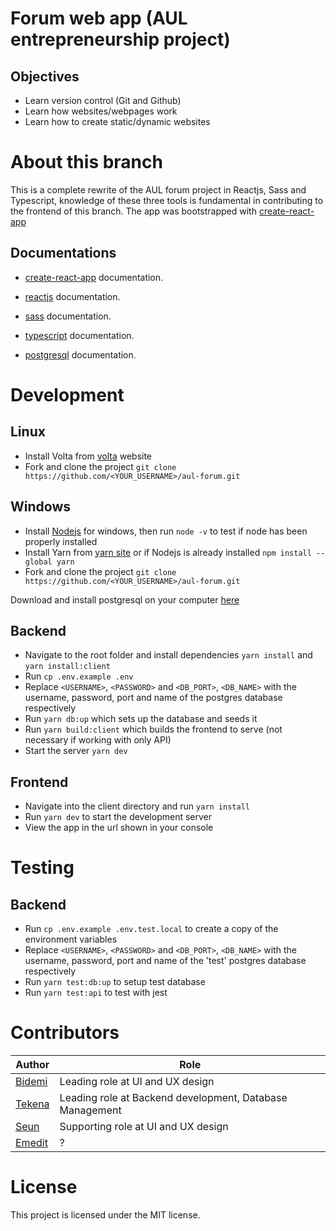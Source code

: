 # Forum web app (AUL entrepreneurship project)

## Objectives

- Learn version control (Git and Github)
- Learn how websites/webpages work
- Learn how to create static/dynamic websites
# About this branch
This is a complete rewrite of the AUL forum project in Reactjs, Sass and Typescript, knowledge of these three tools is fundamental in contributing to the frontend of this branch. The app was bootstrapped with  [create-react-app](https://github.com/facebook/create-react-app)
## Documentations

- [create-react-app](https://facebook.github.io/create-react-app/docs/getting-started) documentation.

- [reactjs](https://reactjs.org/) documentation.

- [sass](https://sass-lang.com/documentation) documentation.

- [typescript](https://www.typescriptlang.org/docs/) documentation.
- [postgresql](https://www.postgresql.org/docs/) documentation.


# Development

## Linux

- Install Volta from [volta](https://volta.sh/) website
- Fork and clone the project `git clone https://github.com/<YOUR_USERNAME>/aul-forum.git`


## Windows

- Install [Nodejs](https://nodejs.org/en/download/) for windows, then run `node -v` to test if node has been properly installed
- Install Yarn from [yarn site](https://classic.yarnpkg.com/en/docs/install/#debian-stable) or if Nodejs is already installed `npm install --global yarn`
- Fork and clone the project `git clone https://github.com/<YOUR_USERNAME>/aul-forum.git`


Download and install postgresql on your computer [here](https://www.postgresql.org/download/)

## Backend
- Navigate to the root folder and install dependencies `yarn install` and `yarn install:client`
- Run `cp .env.example .env`
- Replace `<USERNAME>`, `<PASSWORD>` and `<DB_PORT>`, `<DB_NAME>` with the username, password, port and name of the postgres database respectively
- Run `yarn db:up` which sets up the database and seeds it
- Run `yarn build:client` which builds the frontend to serve (not necessary if working with only API)
- Start the server `yarn dev`

## Frontend
- Navigate into the client directory and run `yarn install`
- Run `yarn dev` to start the development server
- View the app in the url shown in your console


# Testing

## Backend
- Run `cp .env.example .env.test.local` to create a copy of the environment variables
- Replace `<USERNAME>`, `<PASSWORD>` and `<DB_PORT>`, `<DB_NAME>` with the username, password, port and name of the 'test' postgres database respectively
- Run `yarn test:db:up` to setup test database
- Run `yarn test:api` to test with jest
# Contributors


| Author                                   | Role                                                    |
| ---------------------------------------- | -------------------------------------------------------- |
| [Bidemi](https://github.com/BidemiEnoch) | Leading role at UI and UX design                         |
| [Tekena](https://github.com/Tekipeps)    | Leading role at Backend development, Database Management |
| [Seun](https://github.com/seunosinowo)   | Supporting role at UI and UX design                      |
| [Emedit](https://github.com/EmeditWeb)   | ?                                                        |

# License

This project is licensed under the MIT license.

